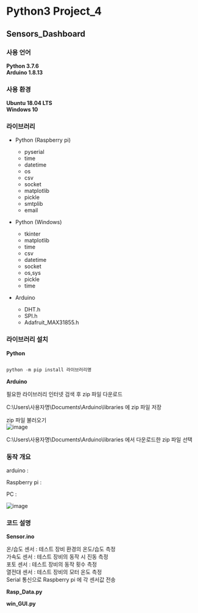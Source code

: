 # Python3 Project_4
## Sensors_Dashboard

### 사용 언어
**Python 3.7.6**  
**Arduino 1.8.13**  

### 사용 환경
**Ubuntu 18.04 LTS**  
**Windows 10**  

### 라이브러리
 - Python (Raspberry pi)  
   - pyserial  
   - time  
   - datetime  
   - os  
   - csv  
   - socket  
   - matplotlib  
   - pickle  
   - smtplib  
   - email  

 - Python (Windows)  
   - tkinter  
   - matplotlib  
   - time  
   - csv  
   - datetime  
   - socket  
   - os,sys  
   - pickle  
   - time  
 
 - Arduino  
   - DHT.h  
   - SPI.h  
   - Adafruit_MAX31855.h  

### 라이브러리 설치
**Python**  

```python

python -m pip install 라이브러리명

```

**Arduino**  

필요한 라이브러리 인터넷 검색 후 zip 파일 다운로드  

C:\Users\사용자명\Documents\Arduino\libraries 에 zip 파일 저장  

zip 파일 불러오기  
![image](https://user-images.githubusercontent.com/96412126/159386813-feac94ca-6859-458a-b36c-97582c2fd0cd.png)

C:\Users\사용자명\Documents\Arduino\libraries 에서 다운로드한 zip 파일 선택  

### 동작 개요

arduino : 

Raspberry pi : 

PC : 

![image](https://user-images.githubusercontent.com/96412126/160563672-f853f8d4-1cea-48b0-be82-877f80174f85.png)


### 코드 설명  

**Sensor.ino**  

온/습도 센서 : 테스트 장비 환경의 온도/습도 측정  
가속도 센서 : 테스트 장비의 동작 시 진동 측정  
포토 센서 : 테스트 장비의 동작 횟수 측정  
열전대 센서 : 테스트 장비의 모터 온도 측정  
Serial 통신으로 Raspberry pi 에 각 센서값 전송  

**Rasp_Data.py**  



**win_GUI.py**  
